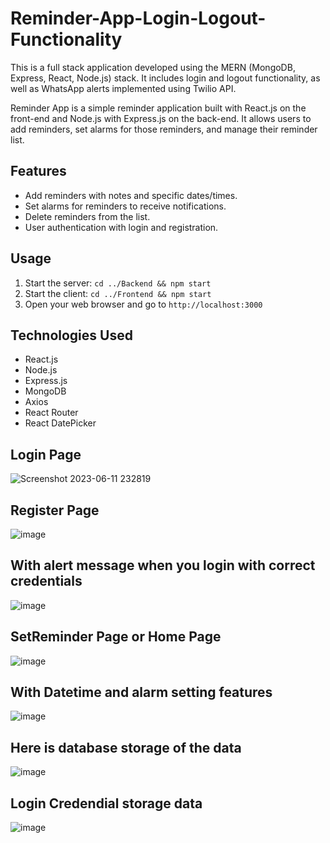 # Reminder-App-Login-Logout-Functionality
This is a full stack application developed using the MERN (MongoDB, Express, React, Node.js) stack. It includes login and logout functionality, as well as WhatsApp alerts implemented using Twilio API.

Reminder App is a simple reminder application built with React.js on the front-end and Node.js with Express.js on the back-end. It allows users to add reminders, set alarms for those reminders, and manage their reminder list.

## Features

- Add reminders with notes and specific dates/times.
- Set alarms for reminders to receive notifications.
- Delete reminders from the list.
- User authentication with login and registration.

## Usage

1. Start the server: `cd ../Backend && npm start`
2. Start the client: `cd ../Frontend && npm start`
3. Open your web browser and go to `http://localhost:3000`

## Technologies Used

- React.js
- Node.js
- Express.js
- MongoDB
- Axios
- React Router
- React DatePicker

## Login Page

![Screenshot 2023-06-11 232819](https://github.com/Get-Thecode/Reminder-App-Login-Logout-Functionality/assets/117562131/5aec194c-6f53-4a75-afa0-4ecd29929163)

## Register Page

![image](https://github.com/Get-Thecode/Reminder-App-Login-Logout-Functionality/assets/117562131/51968608-d64d-404e-82c9-3d480a5bd20f)

## With alert message when you login with correct credentials

![image](https://github.com/Get-Thecode/Reminder-App-Login-Logout-Functionality/assets/117562131/974992f7-6b20-48b5-80f6-92bb93245d6a)

## SetReminder Page or Home Page

![image](https://github.com/Get-Thecode/Reminder-App-Login-Logout-Functionality/assets/117562131/6565dc10-1bdc-40f4-98c5-415c96b71471)

## With Datetime and alarm setting features

![image](https://github.com/Get-Thecode/Reminder-App-Login-Logout-Functionality/assets/117562131/3702ff7d-9242-46a2-b2a9-9316dd321dfb)

## Here is database storage of the data

![image](https://github.com/Get-Thecode/Reminder-App-Login-Logout-Functionality/assets/117562131/2e96e1cb-9ec4-49c0-914a-df96daea699e)

## Login Credendial storage data 

![image](https://github.com/Get-Thecode/Reminder-App-Login-Logout-Functionality/assets/117562131/2d4ecc5e-c8f1-4601-a6e5-93d8b80ab388)
